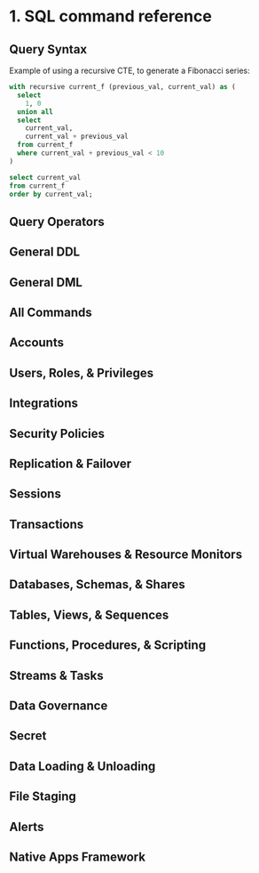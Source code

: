 # 1. SQL command reference
## Query Syntax
Example of using a recursive CTE, to generate a Fibonacci series:
```sql
with recursive current_f (previous_val, current_val) as (
  select 
    1, 0
  union all 
  select 
    current_val, 
    current_val + previous_val  
  from current_f
  where current_val + previous_val < 10
)

select current_val  
from current_f 
order by current_val;
```

## Query Operators


## General DDL


## General DML


## All Commands 


## Accounts


## Users, Roles, & Privileges


## Integrations


## Security Policies


## Replication & Failover


## Sessions


## Transactions


## Virtual Warehouses & Resource Monitors


## Databases, Schemas, & Shares


## Tables, Views, & Sequences


## Functions, Procedures, & Scripting


## Streams & Tasks


## Data Governance


## Secret


## Data Loading & Unloading


## File Staging


## Alerts


## Native Apps Framework


























































